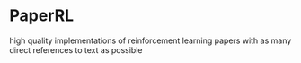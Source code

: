 # PaperRL
high quality implementations of reinforcement learning papers with as many direct references to text as possible
